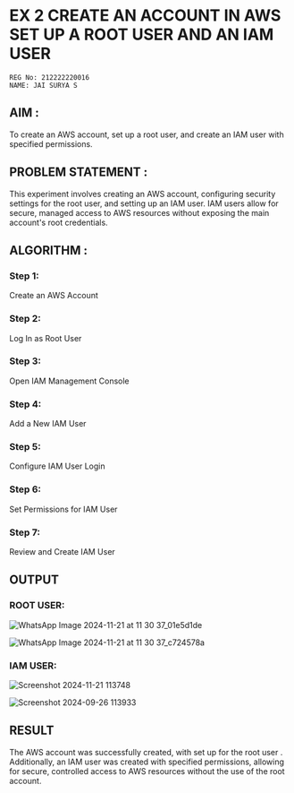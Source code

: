  # EX 2 CREATE AN  ACCOUNT IN AWS SET UP A ROOT USER AND AN IAM USER 
```
REG No: 212222220016
NAME: JAI SURYA S
```

## AIM :
To create an AWS account, set up a root user, and create an IAM user with specified permissions.

## PROBLEM STATEMENT :
This experiment involves creating an AWS account, configuring security settings for the root user, and setting up an IAM user. IAM users allow for secure, managed access to AWS resources without exposing the main account's root credentials.

## ALGORITHM :

 ### Step 1:
 Create an AWS Account </br>
 ### Step 2:
 Log In as Root User </br>
 ### Step 3:
 Open IAM Management Console</br>
 ### Step 4:
 Add a New IAM User</br>
 ### Step 5:
 Configure IAM User Login</br>
 ### Step 6:
 Set Permissions for IAM User</br>
 ### Step 7:
 Review and Create IAM User</br>


## OUTPUT

### ROOT USER:
![WhatsApp Image 2024-11-21 at 11 30 37_01e5d1de](https://github.com/user-attachments/assets/5c145276-1811-449b-a625-5f07b2b5dc1e)

![WhatsApp Image 2024-11-21 at 11 30 37_c724578a](https://github.com/user-attachments/assets/573b0eca-35e2-4fa4-b3f7-90ab08485e8b)


 ### IAM USER:

![Screenshot 2024-11-21 113748](https://github.com/user-attachments/assets/b28cb64a-3afa-4117-9679-9b34da834ce2)

![Screenshot 2024-09-26 113933](https://github.com/user-attachments/assets/930c4845-7197-4517-aca9-ca763c09535a)





## RESULT
The AWS account was successfully created, with set up for the root user . Additionally, an IAM user was created with specified permissions, allowing for secure, controlled access to AWS resources without the use of the root account. 

  


